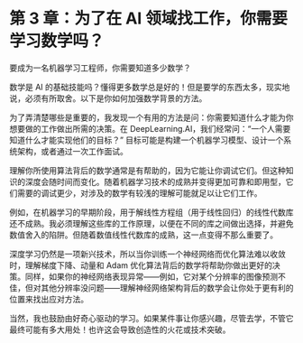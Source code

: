 # 第 3 章：为了在 AI 领域找工作，你需要学习数学吗？

要成为一名机器学习工程师，你需要知道多少数学？

数学是 AI 的基础技能吗？懂得更多数学总是好的！但是要学的东西太多，现实地说，必须有所取舍。以下是你如何加强数学背景的方法。

为了弄清楚哪些是重要的，我发现一个有用的方法是问：你需要知道什么才能为你想要做的工作做出所需的决策。在 DeepLearning.AI，我们经常问：“一个人需要知道什么才能实现他们的目标？” 目标可能是构建一个机器学习模型、设计一个系统架构，或者通过一次工作面试。

理解你所使用算法背后的数学通常是有帮助的，因为它能让你调试它们。但这种知识的深度会随时间而变化。随着机器学习技术的成熟并变得更加可靠和即用型，它们需要的调试更少，对涉及的数学有较浅的理解可能就足以让它们工作。

例如，在机器学习的早期阶段，用于解线性方程组（用于线性回归）的线性代数库还不成熟。我必须理解这些库的工作原理，以便在不同的库之间做出选择，并避免数值舍入的陷阱。但随着数值线性代数库的成熟，这一点变得不那么重要了。

深度学习仍然是一项新兴技术，所以当你训练一个神经网络而优化算法难以收敛时，理解梯度下降、动量和 Adam 优化算法背后的数学将帮助你做出更好的决策。同样，如果你的神经网络表现异常——例如，它对某个分辨率的图像预测不佳，但对其他分辨率没问题——理解神经网络架构背后的数学会让你处于更有利的位置来找出应对方法。

当然，我也鼓励由好奇心驱动的学习。如果某件事让你感兴趣，尽管去学，不管它最终可能有多大用处！也许这会导致创造性的火花或技术突破。
